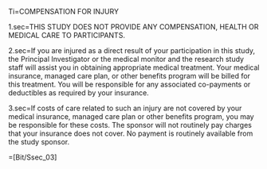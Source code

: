 Ti=COMPENSATION FOR INJURY

1.sec=THIS STUDY DOES NOT PROVIDE ANY COMPENSATION, HEALTH OR MEDICAL CARE TO PARTICIPANTS.

2.sec=If you are injured as a direct result of your participation in this study, the Principal Investigator or the medical monitor and the research study staff will assist you in obtaining appropriate medical treatment. Your medical insurance, managed care plan, or other benefits program will be billed for this treatment.  You will be responsible for any associated co-payments or deductibles as required by your insurance.

3.sec=If costs of care related to such an injury are not covered by your medical insurance, managed care plan or other benefits program, you may be responsible for these costs.   The sponsor will not routinely pay charges that your insurance does not cover.  No payment is routinely available from the study sponsor.

=[Bit/Ssec_03]
